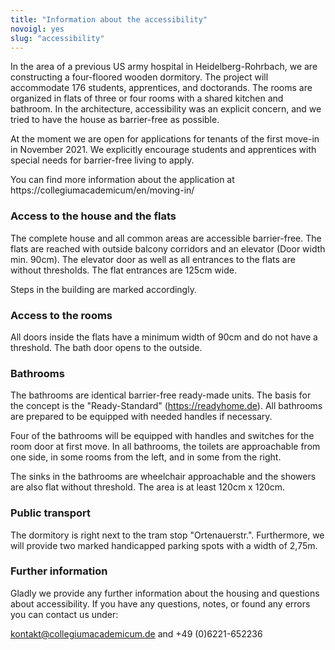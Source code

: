 ```yaml
---
title: "Information about the accessibility"
novoigl: yes
slug: "accessibility"
---
```


In the area of a previous US army hospital in Heidelberg-Rohrbach, we are constructing a four-floored wooden dormitory. The project will accommodate 176 students, apprentices, and doctorands. The rooms are organized in flats of three or four rooms with a shared kitchen and bathroom. In the architecture, accessibility was an explicit concern, and we tried to have the house as barrier-free as possible.

At the moment we are open for applications for tenants of the first move-in in November 2021. We explicitly encourage students and apprentices with special needs for barrier-free living to apply.

You can find more information about the application at https://collegiumacademicum/en/moving-in/

### Access to the house and the flats

The complete house and all common areas are accessible barrier-free. The flats are reached with outside balcony corridors and an elevator (Door width min. 90cm). The elevator door as well as all entrances to the flats are without thresholds. The flat entrances are 125cm wide.

Steps in the building are marked accordingly.

### Access to the rooms

All doors inside the flats have a minimum width of 90cm and do not have a threshold. The bath door opens to the outside.

### Bathrooms

The bathrooms are identical barrier-free ready-made units. The basis for the concept is the "Ready-Standard" (https://readyhome.de). All bathrooms are prepared to be equipped with needed handles if necessary.

Four of the bathrooms will be equipped with handles and switches for the room door at first move. In all bathrooms, the toilets are approachable from one side, in some rooms from the left, and in some from the right.

The sinks in the bathrooms are wheelchair approachable and the showers are also flat without threshold. The area is at least 120cm x 120cm.

### Public transport

The dormitory is right next to the tram stop "Ortenauerstr.". Furthermore, we will provide two marked handicapped parking spots with a width of 2,75m.

### Further information 

Gladly we provide any further information about the housing and questions about accessibility. If you have any questions, notes, or found any errors you can contact us under:

kontakt@collegiumacademicum.de and +49 (0)6221-652236